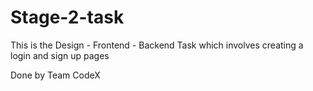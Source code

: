 # Stage-2-task

This is the Design - Frontend - Backend Task which involves creating a login and sign up pages

Done by Team CodeX

